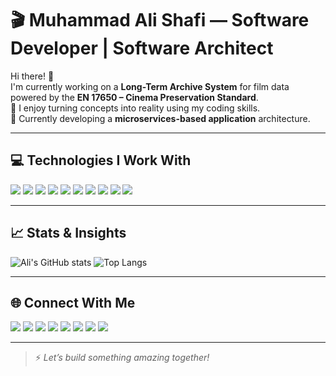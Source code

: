 # 🎬 Muhammad Ali Shafi — Software Developer | Software Architect

Hi there! 👋  
I'm currently working on a **Long-Term Archive System** for film data powered by the **EN 17650 – Cinema Preservation Standard**.  
💖 I enjoy turning concepts into reality using my coding skills.  
🌱 Currently developing a **microservices-based application** architecture.

---

## 💻 Technologies I Work With

<p align="left">
  <img src="https://img.shields.io/badge/.NET_Core-512BD4?style=flat&logo=.net&logoColor=white" />
  <img src="https://img.shields.io/badge/MySQL-4479A1?style=flat&logo=mysql&logoColor=white" />
  <img src="https://img.shields.io/badge/PostgreSQL-336791?style=flat&logo=postgresql&logoColor=white" />
  <img src="https://img.shields.io/badge/React-61DAFB?style=flat&logo=react&logoColor=black" />
  <img src="https://img.shields.io/badge/Next.js-000000?style=flat&logo=next.js&logoColor=white" />
  <img src="https://img.shields.io/badge/Python-3776AB?style=flat&logo=python&logoColor=white" />
  <img src="https://img.shields.io/badge/FastAPI-009688?style=flat&logo=fastapi&logoColor=white" />
  <img src="https://img.shields.io/badge/RabbitMQ-FF6600?style=flat&logo=rabbitmq&logoColor=white" />
  <img src="https://img.shields.io/badge/Docker-2496ED?style=flat&logo=docker&logoColor=white" />
  <img src="https://img.shields.io/badge/Docker_Compose-1488C6?style=flat&logo=docker&logoColor=white" />
</p>

---

## 📈 Stats & Insights

![Ali's GitHub stats](https://github-readme-stats.vercel.app/api?username=alishafidev&show_icons=true&theme=tokyonight&hide_border=true)
![Top Langs](https://github-readme-stats.vercel.app/api/top-langs/?username=alishafidev&layout=compact&theme=tokyonight&hide_border=true)

---

## 🌐 Connect With Me

<p align="left">
  <a href="https://github.com/alishafidev"><img src="https://img.shields.io/badge/GitHub-100000?style=for-the-badge&logo=github&logoColor=white" /></a>
  <a href="https://www.linkedin.com/in/muhammad-ali-shafi-04b489166/"><img src="https://img.shields.io/badge/LinkedIn-0A66C2?style=for-the-badge&logo=linkedin&logoColor=white" /></a>
  <a href="https://medium.com/@alishafi.dev"><img src="https://img.shields.io/badge/Medium-12100E?style=for-the-badge&logo=medium&logoColor=white" /></a>
  <a href="https://www.behance.net/alishafi"><img src="https://img.shields.io/badge/Behance-1769FF?style=for-the-badge&logo=behance&logoColor=white" /></a>
  <a href="https://www.artstation.com/muhammadali1111"><img src="https://img.shields.io/badge/ArtStation-13AFF0?style=for-the-badge&logo=artstation&logoColor=white" /></a>
  <a href="https://www.youtube.com/@alishafidev"><img src="https://img.shields.io/badge/YouTube-FF0000?style=for-the-badge&logo=youtube&logoColor=white" /></a>
  <a href="https://www.facebook.com/share/1DG7M94pYu/"><img src="https://img.shields.io/badge/Facebook-1877F2?style=for-the-badge&logo=facebook&logoColor=white" /></a>
  <a href="https://www.instagram.com/alishafi.dev/"><img src="https://img.shields.io/badge/Instagram-E4405F?style=for-the-badge&logo=instagram&logoColor=white" /></a>
</p>

---

> ⚡ *Let’s build something amazing together!*


